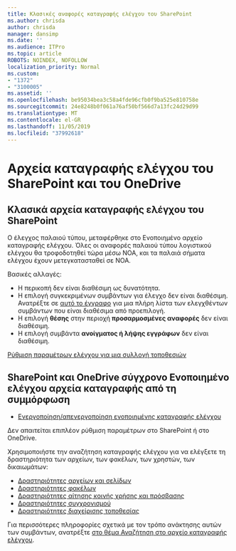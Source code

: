```yaml
---
title: Κλασικές αναφορές καταγραφής ελέγχου του SharePoint
ms.author: chrisda
author: chrisda
manager: dansimp
ms.date: ''
ms.audience: ITPro
ms.topic: article
ROBOTS: NOINDEX, NOFOLLOW
localization_priority: Normal
ms.custom:
- "1372"
- "3100005"
ms.assetid: ''
ms.openlocfilehash: be95034bea3c58a4fde96cfb0f9ba525e810758e
ms.sourcegitcommit: 24e8248b0f061a76af50bf566d7a13fc24d29d99
ms.translationtype: MT
ms.contentlocale: el-GR
ms.lasthandoff: 11/05/2019
ms.locfileid: "37992618"
---
```

# <a name="sharepoint-and-onedrive-audit-logs"></a>Αρχεία καταγραφής ελέγχου του SharePoint και του OneDrive

## <a name="sharepoint-classic-audit-logs"></a>Κλασικά αρχεία καταγραφής ελέγχου του SharePoint

Ο έλεγχος παλαιού τύπου, μεταφέρθηκε στο Ενοποιημένο αρχείο καταγραφής ελέγχου. Όλες οι αναφορές παλαιού τύπου λογιστικού ελέγχου θα τροφοδοτηθεί τώρα μέσω ΝΟΑ, και τα παλαιά σήματα ελέγχου έχουν μετεγκατασταθεί σε ΝΟΑ.

Βασικές αλλαγές:

* Η περικοπή δεν είναι διαθέσιμη ως δυνατότητα.
* Η επιλογή συγκεκριμένων συμβάντων για έλεγχο δεν είναι διαθέσιμη. Ανατρέξτε σε [αυτό το έγγραφο](https://docs.microsoft.com/office365/securitycompliance/search-the-audit-log-in-security-and-compliance) για μια πλήρη λίστα των ελεγχθέντων συμβάντων που είναι διαθέσιμα από προεπιλογή.
* Η επιλογή **θέσης** στην περιοχή **προσαρμοσμένες αναφορές** δεν είναι διαθέσιμη.
* Η επιλογή συμβάντα **ανοίγματος ή λήψης εγγράφων** δεν είναι διαθέσιμη.

[Ρύθμιση παραμέτρων ελέγχου για μια συλλογή τοποθεσιών](https://support.office.com/article/Configure-audit-settings-for-a-site-collection-A9920C97-38C0-44F2-8BCB-4CF1E2AE22D2)

## <a name="sharepoint-and-onedrive-modern-unified-audit-logs-from-compliance"></a>SharePoint και OneDrive σύγχρονο Ενοποιημένο ελέγχου αρχεία καταγραφής από τη συμμόρφωση

* [Ενεργοποίηση/απενεργοποίηση ενοποιημένης καταγραφής ελέγχου](https://docs.microsoft.com/office365/securitycompliance/turn-audit-log-search-on-or-off) 

Δεν απαιτείται επιπλέον ρύθμιση παραμέτρων στο SharePoint ή στο OneDrive.

Χρησιμοποιήστε την αναζήτηση καταγραφής ελέγχου για να ελέγξετε τη δραστηριότητα των αρχείων, των φακέλων, των χρηστών, των δικαιωμάτων:

* [Δραστηριότητες αρχείων και σελίδων](https://docs.microsoft.com/office365/securitycompliance/search-the-audit-log-in-security-and-compliance)
* [Δραστηριότητες φακέλων](https://docs.microsoft.com/office365/securitycompliance/search-the-audit-log-in-security-and-compliance#folder-activities)
* [Δραστηριότητες αίτησης κοινής χρήσης και πρόσβασης](https://docs.microsoft.com/office365/securitycompliance/search-the-audit-log-in-security-and-compliance#sharing-and-access-request-activities)
* [Δραστηριότητες συγχρονισμού](https://docs.microsoft.com/office365/securitycompliance/search-the-audit-log-in-security-and-compliance#synchronization-activities)
* [Δραστηριότητες διαχείρισης τοποθεσίας](https://docs.microsoft.com/office365/securitycompliance/search-the-audit-log-in-security-and-compliance#site-administration-activities)

Για περισσότερες πληροφορίες σχετικά με τον τρόπο ανάκτησης αυτών των συμβάντων, ανατρέξτε [στο θέμα Αναζήτηση στο αρχείο καταγραφής ελέγχου](https://docs.microsoft.com/office365/securitycompliance/search-the-audit-log-in-security-and-compliance#search-the-audit-log).
